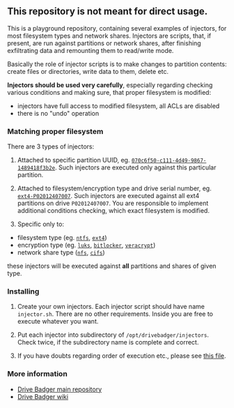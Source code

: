 ## This repository is not meant for direct usage.

This is a playground repository, containing several examples of injectors,
for most filesystem types and network shares. Injectors are scripts, that,
if present, are run against partitions or network shares, after finishing
exfiltrating data and remounting them to read/write mode.

Basically the role of injector scripts is to make changes to partition
contents: create files or directories, write data to them, delete etc.

**Injectors should be used very carefully**, especially regarding checking
various conditions and making sure, that proper filesystem is modified:

- injectors have full access to modified filesystem, all ACLs are disabled
- there is no "undo" operation


### Matching proper filesystem

There are 3 types of injectors:

1. Attached to specific partition UUID, eg. [`070c6f50-c111-4d49-9867-1489418f3b2e`](uuid-070c6f50-c111-4d49-9867-1489418f3b2e/injector.sh). Such injectors are executed only against this particular partition.

2. Attached to filesystem/encryption type and drive serial number, eg. [`ext4-P02012407007`](ext4-P02012407007/injector.sh). Such injectors are executed against all ext4 partitions on drive `P02012407007`.
You are responsible to implement additional conditions checking, which exact filesystem is modified.

3. Specific only to:

- filesystem type (eg. [`ntfs`](ntfs/injector.sh), [`ext4`](ext4/injector.sh))
- encryption type (eg. [`luks`](luks/injector.sh), [`bitlocker`](bitlocker/injector.sh), [`veracrypt`](veracrypt/injector.sh))
- network share type ([`nfs`](nfs/injector.sh), [`cifs`](cifs/injector.sh))

these injectors will be executed against **all** partitions and shares of given type.


### Installing

1. Create your own injectors. Each injector script should have name `injector.sh`. There are no other requirements. Inside you are free to execute whatever you want.

2. Put each injector into subdirectory of `/opt/drivebadger/injectors`. Check twice, if the subdirectory name is complete and correct.

3. If you have doubts regarding order of execution etc., please see [this file](https://github.com/drivebadger/drivebadger/blob/master/internal/generic/get-injector-script.sh).


### More information

- [Drive Badger main repository](https://github.com/drivebadger/drivebadger)
- [Drive Badger wiki](https://github.com/drivebadger/drivebadger/wiki)
